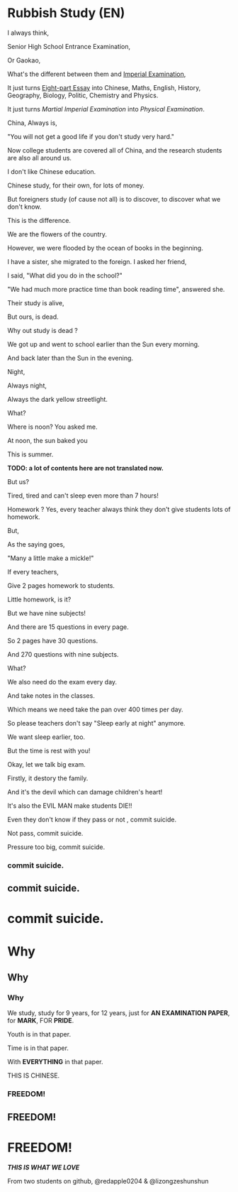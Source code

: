# Rubbish Study (EN)

I always think,

Senior High School Entrance Examination,

Or Gaokao,

What's the different between them and [Imperial Examination](https://en.wikipedia.org/wiki/Imperial_examination),

It just turns [Eight-part Essay](https://en.wikipedia.org/wiki/Eight-legged_essay) into Chinese, Maths, English, History, Geography, Biology, Politic, Chemistry and Physics.

It just turns *Martial Imperial Examination* into *Physical Examination*.

China, Always is,

"You will not get a good life if you don't study very hard."

Now college students are covered all of China, and the research students are also all around us.

I don't like Chinese education.

Chinese study, for their own, for lots of money.

But foreigners study  (of cause not all) is to discover, to discover what we don't know.

This is the difference.

We are the flowers of the country.

However, we were flooded by the ocean of books in the beginning.

I have a sister, she migrated to the foreign. I asked her friend,

I said, "What did you do in the school?"

"We had much more practice time than book reading time", answered she.

Their study is alive,

But ours, is dead.

Why out study is dead ?

We got up and went to school earlier than the Sun every morning.

And back later than the Sun in the evening.

Night,

Always night,

Always the dark yellow streetlight.

What?

Where is noon? You asked me.

At noon, the sun baked you

This is summer.

**TODO: a lot of contents here are not translated now.**


But us?

Tired, tired and can't sleep even more than 7 hours!

Homework ? Yes, every teacher always think they don't give students lots of homework.

But,

As the saying goes,

"Many a little make a mickle!"

If every teachers,

Give 2 pages homework to students.

Little homework, is it?

But we have nine subjects!

And there are 15 questions in every page.

So 2 pages have 30 questions.

And 270 questions with nine subjects.

What?

We also need do the exam every day.

And take notes in the classes.

Which means we need take the pan over 400 times per day.

So please teachers don't say "Sleep early at night" anymore.

We want sleep earlier, too.

But the time is rest with you!

Okay, let we talk big exam.

Firstly, it destory the family.

And it's the devil which can damage children's heart!

It's also the EVIL MAN make students DIE!!

Even they don't know if they pass or not , commit suicide.

Not pass, commit suicide.

Pressure too big, commit suicide.

### commit suicide.

## commit suicide.

# commit suicide.

# Why

## Why

### Why

We study, study for 9 years, for 12 years, just for **AN EXAMINATION PAPER**, for **MARK**, FOR **PRIDE**.

Youth is in that paper.

Time is in that paper.

With **EVERYTHING** in that paper.

THIS IS CHINESE.


### FREEDOM!

## FREEDOM!

# FREEDOM!

***THIS IS WHAT WE LOVE***

From two students on github, @redapple0204 & @lizongzeshunshun
